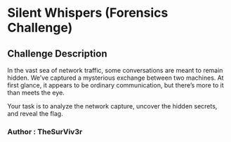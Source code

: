 # Silent Whispers (Forensics Challenge)

## Challenge Description
In the vast sea of network traffic, some conversations are meant to remain hidden. We’ve captured a mysterious exchange between two machines. At first glance, it appears to be ordinary communication, but there’s more to it than meets the eye.

Your task is to analyze the network capture, uncover the hidden secrets, and reveal the flag.
### Author : TheSurViv3r
